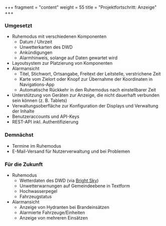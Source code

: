 +++
fragment = "content"
weight = 55
title = "Projektfortschritt: Anzeige"
+++

### Umgesetzt
- Ruhemodus mit verschiedenen Komponenten
  - Datum / Uhrzeit
  - Unwetterkarten des DWD
  - Ank&uuml;ndigungen
  - Alarmhinweis, solange auf Daten gewartet wird
- Layoutsystem zur Platzierung von Komponenten
- Alarmansicht
  - Titel, Stichwort, Ortsangabe, Freitext der Leitstelle, verstrichene Zeit
  - Karte vom Zielort oder Knopf zur Übernahme der Koordinaten in Navigations-App
  - Automatische R&uuml;ckkehr in den Ruhemodus nach einstellbarer Zeit
- Unterstützung von Geräten zur Anzeige, die nicht dauerhaft verbunden sein können (z. B. Tablets)
- Verwaltungsoberfl&auml;che zur Konfiguration der Displays und Verwaltung der Inhalte
- Benutzeraccounts und API-Keys
- REST-API inkl. Authentifizierung

### Demnächst
- Termine im Ruhemodus
- E-Mail-Versand f&uuml;r Nutzerverwaltung und bei Problemen

### F&uuml;r die Zukunft
- Ruhemodus
  - Wetterdaten des DWD (via [Bright Sky](https://brightsky.dev/))
  - Unwetterwarnungen auf Gemeindeebene in Textform
  - Hochwasserpegel
  - Fahrzeugstatus
- Alarmansicht
  - Anzeige von Hydranten bei Brandeins&auml;tzen
  - Alarmierte Fahrzeuge/Einheiten
  - Anzeige von mehreren Einsätzen
